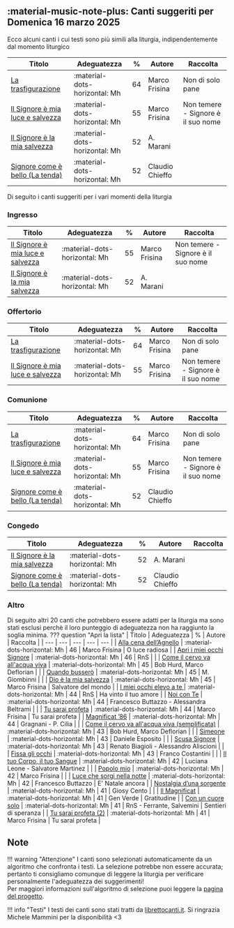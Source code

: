 ## :material-music-note-plus: Canti suggeriti per Domenica 16 marzo 2025

Ecco alcuni canti i cui testi sono più simili alla liturgia, indipendentemente dal momento liturgico

| Titolo | Adeguatezza | % | Autore | Raccolta |
| --- | --- | --- | --- | --- |
| [La trasfigurazione](https://www.librettocanti.it/canto/la-trasfigurazione-2269) | :material-dots-horizontal: Mh | 64 | Marco Frisina | Non di solo pane |
| [Il Signore è mia luce e salvezza](https://www.librettocanti.it/canto/il-signore-mia-luce-e-salvezza-2979) | :material-dots-horizontal: Mh | 55 | Marco Frisina | Non temere - Signore è il suo nome |
| [Il Signore è la mia salvezza](https://www.librettocanti.it/canto/il-signore-la-mia-salvezza-236) | :material-dots-horizontal: Mh | 52 | A. Marani |  |
| [Signore come è bello (La tenda)](https://www.librettocanti.it/canto/signore-come-bello-la-tenda-428) | :material-dots-horizontal: Mh | 52 | Claudio Chieffo |  |

Di seguito i canti suggeriti per i vari momenti della liturgia

### Ingresso

| Titolo | Adeguatezza | % | Autore | Raccolta |
| --- | --- | --- | --- | --- |
| [Il Signore è mia luce e salvezza](https://www.librettocanti.it/canto/il-signore-mia-luce-e-salvezza-2979) | :material-dots-horizontal: Mh | 55 | Marco Frisina | Non temere - Signore è il suo nome |
| [Il Signore è la mia salvezza](https://www.librettocanti.it/canto/il-signore-la-mia-salvezza-236) | :material-dots-horizontal: Mh | 52 | A. Marani |  |

### Offertorio

| Titolo | Adeguatezza | % | Autore | Raccolta |
| --- | --- | --- | --- | --- |
| [La trasfigurazione](https://www.librettocanti.it/canto/la-trasfigurazione-2269) | :material-dots-horizontal: Mh | 64 | Marco Frisina | Non di solo pane |
| [Il Signore è mia luce e salvezza](https://www.librettocanti.it/canto/il-signore-mia-luce-e-salvezza-2979) | :material-dots-horizontal: Mh | 55 | Marco Frisina | Non temere - Signore è il suo nome |

### Comunione
| Titolo | Adeguatezza | % | Autore | Raccolta |
| --- | --- | --- | --- | --- |
| [La trasfigurazione](https://www.librettocanti.it/canto/la-trasfigurazione-2269) | :material-dots-horizontal: Mh | 64 | Marco Frisina | Non di solo pane |
| [Il Signore è mia luce e salvezza](https://www.librettocanti.it/canto/il-signore-mia-luce-e-salvezza-2979) | :material-dots-horizontal: Mh | 55 | Marco Frisina | Non temere - Signore è il suo nome |
| [Signore come è bello (La tenda)](https://www.librettocanti.it/canto/signore-come-bello-la-tenda-428) | :material-dots-horizontal: Mh | 52 | Claudio Chieffo |  |

### Congedo
| Titolo | Adeguatezza | % | Autore | Raccolta |
| --- | --- | --- | --- | --- |
| [Il Signore è la mia salvezza](https://www.librettocanti.it/canto/il-signore-la-mia-salvezza-236) | :material-dots-horizontal: Mh | 52 | A. Marani |  |
| [Signore come è bello (La tenda)](https://www.librettocanti.it/canto/signore-come-bello-la-tenda-428) | :material-dots-horizontal: Mh | 52 | Claudio Chieffo |  |

### Altro
Di seguito altri 20 canti che potrebbero essere adatti per la liturgia ma sono stati esclusi perchè il loro punteggio di adeguatezza non ha raggiunto la soglia minima.
??? question "Apri la lista"
    | Titolo | Adeguatezza | % | Autore | Raccolta |
    | --- | --- | --- | --- | --- |
    | [Alla cena dell’Agnello](https://www.librettocanti.it/canto/alla-cena-dell-agnello-2887) | :material-dots-horizontal: Mh | 46 | Marco Frisina | O luce radiosa |
    | [Apri i miei occhi Signore](https://www.librettocanti.it/canto/apri-i-miei-occhi-signore-1567) | :material-dots-horizontal: Mh | 46 | RnS |  |
    | [Come il cervo va all'acqua viva](https://www.librettocanti.it/canto/come-il-cervo-va-all-acqua-viva-1562) | :material-dots-horizontal: Mh | 45 | Bob Hurd, Marco Deflorian |  |
    | [Quando busserò](https://www.librettocanti.it/canto/quando-busser-1789) | :material-dots-horizontal: Mh | 45 | M. Giombinni |  |
    | [Dio è la mia salvezza](https://www.librettocanti.it/canto/dio-la-mia-salvezza-1837) | :material-dots-horizontal: Mh | 45 | Marco Frisina | Salvatore del mondo |
    | [I miei occhi elevo a te ](https://www.librettocanti.it/canto/i-miei-occhi-elevo-a-te-2168) | :material-dots-horizontal: Mh | 44 | RnS | Ha vinto il tuo amore |
    | [Noi con Te](https://www.librettocanti.it/canto/noi-con-te-322) | :material-dots-horizontal: Mh | 44 | Francesco Buttazzo - Alessandra Beltrami |  |
    | [Tu sarai profeta](https://www.librettocanti.it/canto/tu-sarai-profeta-464) | :material-dots-horizontal: Mh | 44 | Marco Frisina | Tu sarai profeta |
    | [Magnificat ’86](https://www.librettocanti.it/canto/magnificat-86-297) | :material-dots-horizontal: Mh | 44 | Gragnani - P. Cilia |  |
    | [Come il cervo va all'acqua viva (semplificata)](https://www.librettocanti.it/canto/come-il-cervo-va-all-acqua-viva-semplificata-1559) | :material-dots-horizontal: Mh | 43 | Bob Hurd, Marco Deflorian |  |
    | [Simeone](https://www.librettocanti.it/canto/simeone-2598) | :material-dots-horizontal: Mh | 43 | Daniele Esposito |  |
    | [Scusa Signore](https://www.librettocanti.it/canto/scusa-signore-411) | :material-dots-horizontal: Mh | 43 | Renato Biagioli - Alessandro Aliscioni |  |
    | [Fissa gli occhi](https://www.librettocanti.it/canto/fissa-gli-occhi-195) | :material-dots-horizontal: Mh | 43 | Franco Costantini |  |
    | [Il tuo Corpo, il tuo Sangue](https://www.librettocanti.it/canto/il-tuo-corpo-il-tuo-sangue-1672) | :material-dots-horizontal: Mh | 42 | Luciana Leone - Salvatore Martinez |  |
    | [Popolo mio](https://www.librettocanti.it/canto/popolo-mio-2063) | :material-dots-horizontal: Mh | 42 | Marco Frisina |  |
    | [Luce che sorgi nella notte](https://www.librettocanti.it/canto/luce-che-sorgi-nella-notte-1944) | :material-dots-horizontal: Mh | 42 | Francesco Buttazzo | E' Natale ancora |
    | [Nostalgia d’una sorgente](https://www.librettocanti.it/canto/nostalgia-d-una-sorgente-327) | :material-dots-horizontal: Mh | 41 | Giosy Cento |  |
    | [Il Magnificat](https://www.librettocanti.it/canto/il-magnificat-2370) | :material-dots-horizontal: Mh | 41 | Gen Verde | Gratitudine |
    | [Con un cuore solo](https://www.librettocanti.it/canto/con-un-cuore-solo-2485) | :material-dots-horizontal: Mh | 41 | RnS - Ferrante, Salvemini | Sentieri di speranza |
    | [Tu sarai profeta (2)](https://www.librettocanti.it/canto/tu-sarai-profeta-2-1955) | :material-dots-horizontal: Mh | 41 | Marco Frisina | Tu sarai profeta |
## Note
!!! warning "Attenzione"
    I canti sono selezionati automaticamente da un algoritmo che confronta i testi. La selezione potrebbe non essere accurata; pertanto ti consigliamo comunque di leggere la liturgia per verificare personalmente l'adeguatezza dei suggerimenti!<br>Per maggiori informazioni sull'algoritmo di selezione puoi leggere la [pagina del progetto](https://hildegard.it/progetto/).

!!! info "Testi"
    I testi dei canti sono stati tratti da [librettocanti.it](https://www.librettocanti.it/). Si ringrazia Michele Mammini per la disponibilità <3


